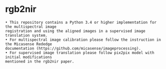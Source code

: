 # rgb2nir

    • This repository contains a Python 3.4 or higher implementation for the multispectral image 
    registration and using the aligned images in a supervised image translation system. 
    • For multispectral image calibration please follow the instruction in the Micasense Rededge
    documentation (https://github.com/micasense/imageprocessing).
    • For supervised image translation please follow pix2pix model with initial modifications 
    mentioned in the rgb2nir paper. 
